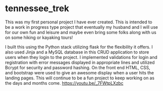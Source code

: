 # tennessee_trek
  This was my first personal project I have ever created. This is intended to be a work in progress type project that eventually my husband and I will
use for our own fun and leisure and maybe even bring some folks along with us on some hiking or kayaking tours! 

  I built this using the Python stack utilizing flask for the flexibility it offers. I also used Jinja and a MySQL database in this CRUD application
to store users when they login to the project. I implemented validations for login and registration with error messages displayed in appropriate lines 
and utilized Bcrypt for security and password hashing. On the front end HTML, CSS, and bootstrap were used to give an awesome display when a user hits 
the landing pages. This will continue to be a fun project to keep working on as the days and months come. 
https://youtu.be/_7FWtpLXzbc
